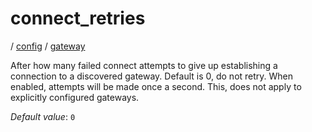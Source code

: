 # connect_retries

/ [config](reference/server-config/index.md) / [gateway](reference/server-config/config/gateway/index.md) 

After how many failed connect attempts to give up establishing
a connection to a discovered gateway. Default is 0, do not retry.
When enabled, attempts will be made once a second. This, does not
apply to explicitly configured gateways.

*Default value*: `0`
